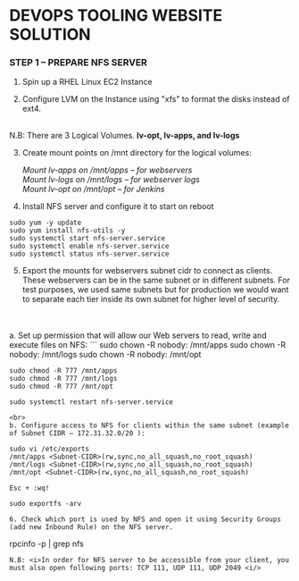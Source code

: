 # DEVOPS TOOLING WEBSITE SOLUTION

### STEP 1 – PREPARE NFS SERVER

1. Spin up a RHEL Linux EC2 Instance

2. Configure LVM on the Instance using "xfs" to format the disks instead of ext4.
<br>
N.B: There are 3 Logical Volumes. <b>lv-opt, lv-apps, and lv-logs</b>
</br>

3. Create mount points on /mnt directory for the logical volumes:

    *Mount lv-apps on /mnt/apps – for webservers <br>
    Mount lv-logs on /mnt/logs – for webserver logs <br>
    Mount lv-opt on /mnt/opt – for Jenkins*

4. Install NFS server and configure it to start on reboot
```
sudo yum -y update
sudo yum install nfs-utils -y
sudo systemctl start nfs-server.service
sudo systemctl enable nfs-server.service
sudo systemctl status nfs-server.service
```
5. Export the mounts for webservers subnet cidr to connect as clients. These webservers can be in the same subnet or in different subnets. For test purposes, we used same subnets but for production we would want to separate each tier inside its own subnet for higher level of security.
<br>
<br>
a. Set up permission that will allow our Web servers to read, write and execute files on NFS:
 ```
    sudo chown -R nobody: /mnt/apps
    sudo chown -R nobody: /mnt/logs
    sudo chown -R nobody: /mnt/opt

    sudo chmod -R 777 /mnt/apps
    sudo chmod -R 777 /mnt/logs
    sudo chmod -R 777 /mnt/opt

    sudo systemctl restart nfs-server.service
 ``` 
<br>
b. Configure access to NFS for clients within the same subnet (example of Subnet CIDR – 172.31.32.0/20 ):

```
    sudo vi /etc/exports
    /mnt/apps <Subnet-CIDR>(rw,sync,no_all_squash,no_root_squash)
    /mnt/logs <Subnet-CIDR>(rw,sync,no_all_squash,no_root_squash)
    /mnt/opt <Subnet-CIDR>(rw,sync,no_all_squash,no_root_squash)

    Esc + :wq!

    sudo exportfs -arv
```    
6. Check which port is used by NFS and open it using Security Groups (add new Inbound Rule) on the NFS server.
```
rpcinfo -p | grep nfs
```
N.B: <i>In order for NFS server to be accessible from your client, you must also open following ports: TCP 111, UDP 111, UDP 2049 <i/>